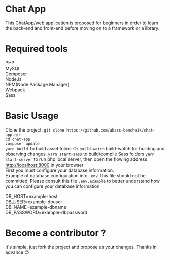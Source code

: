# Chat App
This ChatApp/web application is proposed for beginners in order to learn the back-end and front-end before moving on to a framework or a library.

# Required tools
PHP <br />
MySQL <br />
Composer <br />
NodeJs <br />
NPM(Node Package Manager) <br />
Webpack <br />
Sass <br />

# Basic Usage
Clone the project: `git clone https://github.com/abass-bencheik/chat-app.git` <br />
`cd chat-app` <br />
`composer update`<br >
`yarn build` To build asset folder Or `build-watch` build-watch for building and observing changes.
`yarn start-sass` to build/compile Sass folders
`yarn start-server` to run php local server, then open the flowing address [http://localhost:8000](http://localhost:8000) in your browser<br />
First you must configure your database information. <br />
Example of database configuration into `.env` This file should not be committed, Please consult this file `.env.example` to better understand how you can configure your database information.<br />
  
DB_HOST=example-host<br />
DB_USER=example-dbuser<br />
DB_NAME=example-dbname<br />
DB_PASSWORD=example-dbpassword

# Become a contributor ?
It's simple, just fork the project and propose us your changes.
Thanks in advance 😊

